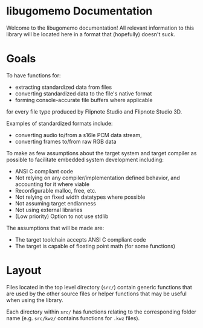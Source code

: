 # libugomemo Documentation

Welcome to the libugomemo documentation! All relevant information to this library will be located here in a format that (hopefully) doesn't suck.


# Goals

To have functions for:

- extracting standardized data from files
- converting standardized data to the file's native format
- forming console-accurate file buffers where applicable

for every file type produced by Flipnote Studio and Flipnote Studio 3D.

Examples of standardized formats include:

- converting audio to/from a s16le PCM data stream,
- converting frames to/from raw RGB data

To make as few assumptions about the target system and target compiler as possible to facilitate embedded system development including:

- ANSI C compliant code
- Not relying on any compiler/implementation defined behavior, and accounting for it where viable
- Reconfigurable malloc, free, etc.
- Not relying on fixed width datatypes where possible
- Not assuming target endianness
- Not using external libraries
- (Low priority) Option to not use stdlib


The assumptions that will be made are:

- The target toolchain accepts ANSI C compliant code
- The target is capable of floating point math (for some functions)

# Layout

Files located in the top level directory (`src/`) contain generic functions that are used by the other source files or helper functions that may be useful when using the library.

Each directory within `src/` has functions relating to the corresponding folder name (e.g. `src/kwz/` contains functions for `.kwz` files).
